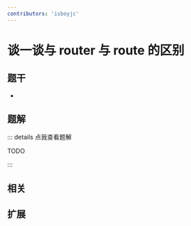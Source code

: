 ```yaml
---
contributors: 'isboyjc'
---
```


# 谈一谈与 router 与 route 的区别


## 题干

- 



## 题解

::: details 点我查看题解

  TODO

:::



## 相关



## 扩展
